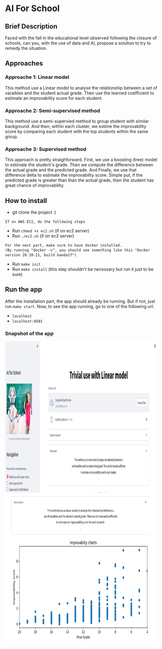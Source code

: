 # AI For School

## Brief Description

Faced with the fall in the educational level observed following the closure of schools, can you, with the use of data and AI, propose a solution to try to remedy the situation.   

## Approaches

### Approache 1: Linear model
This method use a Linear model to analyse the relationship between a set of varaibles and the student actual grade. Then use the learned coefficient to estimate an improvability score for each student.

### Approache 2: Semi-supervised method
This method use a semi-supervied method to group student with similar background. And then, within each cluster,  we estime the improvability score by comparing each student with the top students within the same group.

### Approache 3: Supervised method
This approach is pretty straighforward. First, we use a boosting (tree) model to estimate the student's grade. Then we compute the difference between the actual grade and the predicted grade. And Finally, we use that difference delta to estimate the improvability score. Simple put, if the predicted grade is greater than than the actual grade, then the student has great chance of improvability.


## How to install

* git clone the project :)

```
If on AWS EC2, do the following steps
```

* Run `chmod +x ec2.sh` (if on ec2 server)
* Run `./ec2.sh` (if on ec2 server)

```
For the next part, make sure to have docker installed.
(By running "docker -v", you should see something like this "Docker version 20.10.21, build baeda1f")
```

* Run `make init`
* Run `make install` (this step shouldn't be necessary but run it just to be sure)

## Run the app

After the installation part, the app should already be running. But if not, just run `make start`.
Now, to see the app running, go to one of the following url:
- `localhost`
- `localhost:8501`

### Snapshot of the app

<div align="center">
    <img src = "assets/app.png" 
     height = "500"
     width = "1000">
</div>
<div align="center">
    <img src = "assets/improvability_chart.png" 
     height = "500"
     width = "1000">
</div>
